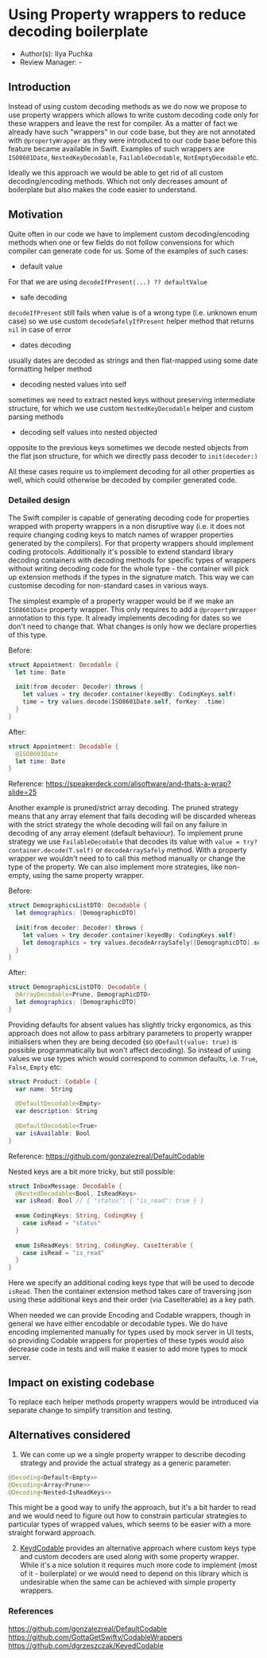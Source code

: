 # Using Property wrappers to reduce decoding boilerplate

* Author(s): Ilya Puchka
* Review Manager: -

## Introduction

Instead of using custom decoding methods as we do now we propose to use property wrappers which allows to write custom decoding code only for these wrappers and leave the rest for compiler.
As a matter of fact we already have such "wrappers" in our code base, but they are not annotated with `@propertyWrapper` as they were introduced to our code base before this feature became available in Swift. Examples of such wrappers are `ISO8601Date`, `NestedKeyDecodable`, `FailableDecodable`, `NotEmptyDecodable` etc.

Ideally we this approach we would be able to get rid of all custom decoding/encoding methods. Which not only decreases amount of boilerplate but also makes the code easier to understand.

## Motivation

Quite often in our code we have to implement custom decoding/encoding methods when one or few fields do not follow convensions for which compiler can generate code for us.
Some of the examples of such cases:

 - default value

 For that we are using `decodeIfPresent(...) ?? defaultValue`
 
 - safe decoding

 `decodeIfPresent` still fails when value is of a wrong type (i.e. unknown enum case) so we use custom `decodeSafelyIfPresent` helper method that returns `nil` in case of error
 
 - dates decoding

 usually dates are decoded as strings and then flat-mapped using some date formatting helper method
 
 - decoding nested values into self

 sometimes we need to extract nested keys without preserving intermediate structure, for which we use custom `NestedKeyDecodable` helper and custom parsing methods
 
 - decoding self values into nested objected

 opposite to the previous keys sometimes we decode nested objects from the flat json structure, for which we directly pass decoder to `init(decoder:)`
 
All these cases require us to implement decoding for all other properties as well, which could otherwise be decoded by compiler generated code.
 
### Detailed design

The Swift compiler is capable of generating decoding code for properties wrapped with property wrappers in a non disruptive way (i.e. it does not require changing coding keys to match names of wrapper properties generated by the compilers). For that property wrappers should implement coding protocols. Additionally it's possible to extend standard library decoding containers with decoding methods for specific types of wrappers without writing decoding code for the whole type - the container will pick up extension methods if the types in the signature match. This way we can customise decoding for non-standard cases in various ways.

The simplest example of a property wrapper would be if we make an `ISO8601Date` property wrapper. This only requires to add a `@propertyWrapper` annotation to this type. It already implements decoding for dates so we don't need to change that. What changes is only how we declare properties of this type.

Before:

```swift
struct Appointment: Decodable {
  let time: Date
	
  init(from decoder: Decoder) throws {
    let values = try decoder.container(keyedBy: CodingKeys.self)
    time = try values.decode(ISO8601Date.self, forKey: .time)
  }
}
```

After:

```swift
struct Appointment: Decodable {
  @ISO8601Date
  let time: Date
}
```

Reference: https://speakerdeck.com/alisoftware/and-thats-a-wrap?slide=25

Another example is pruned/strict array decoding. The pruned strategy means that any array element that fails decoding will be discarded whereas with the strict strategy the whole decoding will fail on any failure in decoding of any array element (default behaviour). To implement prune strategy we use `FailableDecodable` that decodes its value with `value = try? container.decode(T.self)` or `decodeArraySafely` method. With a property wrapper we wouldn't need to to call this method manually or change the type of the property. We can also implement more strategies, like non-empty, using the same property wrapper.

Before:

```swift
struct DemographicsListDTO: Decodable {
  let demographics: [DemographicDTO]
	
  init(from decoder: Decoder) throws {
    let values = try decoder.container(keyedBy: CodingKeys.self)
    let demographics = try values.decodeArraySafely([DemographicDTO].self, forKey: .demographics)
  }
}
```

After:

```swift
struct DemographicsListDTO: Decodable {
  @ArrayDecodable<Prune, DemographicDTO>
  let demographics: [DemographicDTO]
}
```

Providing defaults for absent values has slightly tricky ergonomics, as this approach does not allow to pass arbitrary parameters to property wrapper initialisers when they are being decoded (so `@Default(value: true)` is possible programmatically but won't affect decoding). So instead of using values we use types which would correspond to common defaults, i.e. `True`, `False`, `Empty` etc:

```swift
struct Product: Codable {
  var name: String
  
  @DefaultDecodable<Empty>
  var description: String
  
  @DefaultDecodable<True>
  var isAvailable: Bool
}
```

Reference: https://github.com/gonzalezreal/DefaultCodable

Nested keys are a bit more tricky, but still possible:

```swift
struct InboxMessage: Decodable {
  @NestedDecodable<Bool, IsReadKeys>
  var isRead: Bool // { "status": { "is_read": true } }
  
  enum CodingKeys: String, CodingKey {
    case isRead = "status"
  }
  
  enum IsReadKeys: String, CodingKey, CaseIterable {
    case isRead = "is_read"
  }
}
```

Here we specify an additional coding keys type that will be used to decode `isRead`. Then the container extension method takes care of traversing json using these additional keys and their order (via CaseIterable) as a key path.

When needed we can provide Encoding and Codable wrappers, though in general we have either encodable or decodable types. We do have encoding implemented manually for types used by mock server in UI tests, so providing Codable wrappers for properties of these types would also decrease code in tests and will make it easier to add more types to mock server.


## Impact on existing codebase

To replace each helper methods property wrappers would be introduced via separate change to simplify transition and testing.


## Alternatives considered

1. We can come up we a single property wrapper to describe decoding strategy and provide the actual strategy as a generic parameter:

```swift
@Decoding<Default<Empty>>
@Decoding<Array<Prune>>
@Decoding<Nested<IsReadKeys>>
```

This might be a good way to unify the approach, but it's a bit harder to read and we would need to figure out how to constrain particular strategies to particular types of wrapped values, which seems to be easier with a more straight forward approach.

2. [KeydCodable](https://github.com/dgrzeszczak/KeyedCodable) provides an alternative approach where custom keys type and custom decoders are used along with some property wrapper. While it's a nice solution it requires much more code to implement (most of it - boilerplate) or we would need to depend on this library which is undesirable when the same can be achieved with simple property wrappers.

### References

https://github.com/gonzalezreal/DefaultCodable
https://github.com/GottaGetSwifty/CodableWrappers
https://github.com/dgrzeszczak/KeyedCodable
